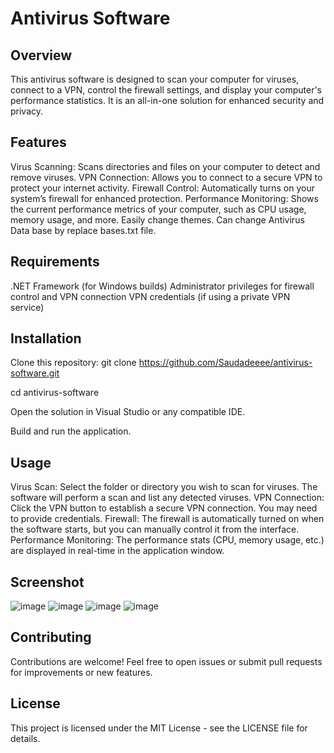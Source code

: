 # Antivirus Software
## Overview
This antivirus software is designed to scan your computer for viruses, connect to a VPN, control the firewall settings, and display your computer's performance statistics. It is an all-in-one solution for enhanced security and privacy.

## Features
Virus Scanning: Scans directories and files on your computer to detect and remove viruses.
VPN Connection: Allows you to connect to a secure VPN to protect your internet activity.
Firewall Control: Automatically turns on your system’s firewall for enhanced protection.
Performance Monitoring: Shows the current performance metrics of your computer, such as CPU usage, memory usage, and more.
Easily change themes.
Can change Antivirus Data base by replace bases.txt file.
## Requirements
.NET Framework (for Windows builds)
Administrator privileges for firewall control and VPN connection
VPN credentials (if using a private VPN service)
## Installation
Clone this repository:
git clone https://github.com/Saudadeeee/antivirus-software.git

cd antivirus-software

Open the solution in Visual Studio or any compatible IDE.

Build and run the application.

## Usage
Virus Scan: Select the folder or directory you wish to scan for viruses. The software will perform a scan and list any detected viruses.
VPN Connection: Click the VPN button to establish a secure VPN connection. You may need to provide credentials.
Firewall: The firewall is automatically turned on when the software starts, but you can manually control it from the interface.
Performance Monitoring: The performance stats (CPU, memory usage, etc.) are displayed in real-time in the application window.
## Screenshot
![image](https://github.com/user-attachments/assets/fa5ed187-326f-4fd8-8b0f-a76e40b73136)
![image](https://github.com/user-attachments/assets/857a2b9c-8eb1-4650-88d3-0f963995c46b)
![image](https://github.com/user-attachments/assets/76cca3ba-b492-41b9-8e34-c0b096325218)
![image](https://github.com/user-attachments/assets/8335f309-42be-4874-872a-3af9da611334)


## Contributing
Contributions are welcome! Feel free to open issues or submit pull requests for improvements or new features.

## License
This project is licensed under the MIT License - see the LICENSE file for details.
